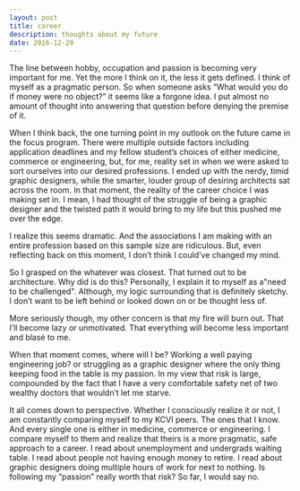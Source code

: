```yaml
---
layout: post
title: career
description: thoughts about my future
date: 2016-12-20
---
```


The line between hobby, occupation and passion is becoming very important for me. Yet the more I think on it, the less it gets defined. I think of myself as a pragmatic person. So when someone asks “What would you do if money were no object?” it seems like a forgone idea. I put almost no amount of thought into answering that question before denying the premise of it.

When I think back, the one turning point in my outlook on the future came in the focus program. There were multiple outside factors including application deadlines and my fellow student’s choices of either medicine, commerce or engineering, but, for me, reality set in when we were asked to sort ourselves into our desired professions. I ended up with the nerdy, timid graphic designers, while the smarter, louder group of desiring architects sat across the room. In that moment, the reality of the career choice I was making set in. I mean, I had thought of the struggle of being a graphic designer and the twisted path it would bring to my life but this pushed me over the edge.

I realize this seems dramatic. And the associations I am making with an entire profession based on this sample size are ridiculous. But, even reflecting back on this moment, I don’t think I could’ve changed my mind.

So I grasped on the whatever was closest. That turned out to be architecture. Why did is do this? Personally, I explain it to myself as a"need to be challenged". Although, my logic surrounding that is definitely sketchy. I don’t want to be left behind or looked down on or be thought less of.

More seriously though, my other concern is that my fire will burn out. That I’ll become lazy or unmotivated. That everything will become less important and blasé to me. 

When that moment comes, where will I be? Working a well paying engineering job? or struggling as a graphic designer where the only thing keeping food in the table is my passion. In my view that risk is large, compounded by the fact that I have a very comfortable safety net of two wealthy doctors that wouldn’t let me starve.

It all comes down to perspective. Whether I consciously realize it or not, I am constantly comparing myself to my KCVI peers. The ones that I know. And every single one is either in medicine, commerce or engineering. I compare myself to them and realize that theirs is a more pragmatic, safe approach to a career. I read about unemployment and undergrads waiting table. I read about people not having enough money to retire. I read about graphic designers doing multiple hours of work for next to nothing. Is following my “passion” really worth that risk? So far, I would say no.
